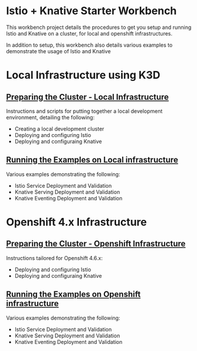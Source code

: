 # Istio + Knative Starter Workbench

This workbench project details the procedures to get you setup and running Istio and Knative on a cluster, for local and openshift infrastructures. 

In addition to setup, this workbench also details various examples to demonstrate the usage of Istio and Knative

# Local Infrastructure using K3D

## [Preparing the Cluster - Local Infrastructure](docs/LOCAL_SETUP.md)

Instructions and scripts for putting together a local development environment, detailing the following: 

- Creating a local development cluster
- Deploying and configuring Istio
- Deploying and configuraing Knative

## [Running the Examples on Local infrastructure](docs/OCP_EXAMPLES.md)

Various examples demonstrating the following: 

- Istio Service Deployment and Validation
- Knative Serving Deployment and Validation
- Knative Eventing Deployment and Validation

# Openshift 4.x Infrastructure

## [Preparing the Cluster - Openshift Infrastructure](docs/OCP_SETUP.md)

Instructions tailored for Openshift 4.6.x: 

- Deploying and configuring Istio
- Deploying and configuraing Knative

## [Running the Examples on Openshift infrastructure](docs/LOCAL_EXAMPLES.md)

Various examples demonstrating the following: 

- Istio Service Deployment and Validation
- Knative Serving Deployment and Validation
- Knative Eventing Deployment and Validation